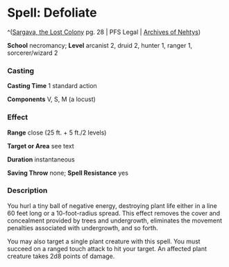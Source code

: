 # Spell: Defoliate

^([Sargava, the Lost Colony][ss-defoliate] pg. 28 | PFS Legal | [Archives of Nehtys][sn-defoliate])

**School** necromancy; **Level** arcanist 2, druid 2, hunter 1, ranger 1, sorcerer/wizard 2

### Casting

**Casting Time** 1 standard action  

**Components** V, S, M (a locust)

### Effect

**Range** close (25 ft. + 5 ft./2 levels)  

**Target or Area** see text  

**Duration** instantaneous  

**Saving Throw** none; **Spell Resistance** yes

### Description

You hurl a tiny ball of negative energy, destroying plant life either in a line 60 feet long or a 10-foot-radius spread. This effect removes the cover and concealment provided by trees and undergrowth, eliminates the movement penalties associated with undergrowth, and so forth.  

You may also target a single plant creature with this spell. You must succeed on a ranged touch attack to hit your target. An affected plant creature takes 2d8 points of damage.

[ss-defoliate]: http://paizo.com/store/downloads/p
[sn-defoliate]: http://www.archivesofnethys.com/SpellDisplay.aspx?ItemName=Defoliate